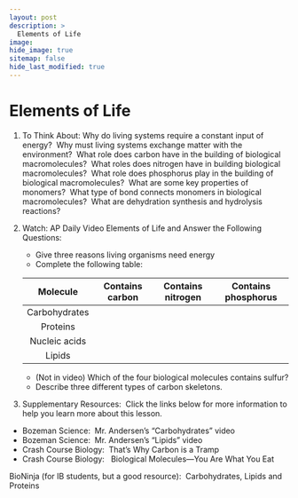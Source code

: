 ```yaml
---
layout: post
description: >
  Elements of Life
image:
hide_image: true
sitemap: false
hide_last_modified: true
---
```


# Elements of Life

1. To Think About: Why do living systems require a constant input of energy?  Why must living systems exchange matter with the environment?  What role does carbon have in the building of biological macromolecules?  What roles does nitrogen have in building biological macromolecules?  What role does phosphorus play in the building of biological macromolecules?  What are some key properties of monomers?  What type of bond connects monomers in biological macromolecules?  What are dehydration synthesis and hydrolysis reactions?

2. Watch: AP Daily Video Elements of Life and Answer the Following Questions:
    - Give three reasons living organisms need energy
    - Complete the following table:

    | Molecule | Contains carbon | Contains nitrogen | Contains phosphorus |
    |:--------:|:---------------:|:-----------------:|:-------------------:|
    | Carbohydrates | 		       |                   |                     |
    | Proteins			| 		       |                   |                     |
    | Nucleic acids	| 		       |                   |                     |	
    | Lipids			  | 		       |                   |                     |

    - (Not in video) Which of the four biological molecules contains sulfur?
    - Describe three different types of carbon skeletons.

3. Supplementary Resources:  
Click the links below for more information to help you learn more about this lesson.
- Bozeman Science:  Mr. Andersen’s “Carbohydrates” video 
- Bozeman Science:  Mr. Andersen’s “Lipids” video
- Crash Course Biology:  That’s Why Carbon is a Tramp
- Crash Course Biology:   Biological Molecules—You Are What You Eat

BioNinja (for IB students, but a good resource):  Carbohydrates, Lipids and Proteins 